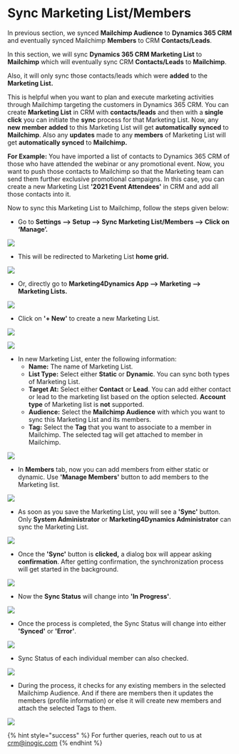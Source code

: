 # Sync Marketing List/Members

In previous section, we synced **Mailchimp Audience** to **Dynamics 365 CRM** and eventually synced Mailchimp **Members** to CRM **Contacts/Leads**.&#x20;

In this section,  we will sync **Dynamics 365 CRM Marketing List** to **Mailchimp** which will eventually sync CRM **Contacts/Leads** to **Mailchimp**.&#x20;

Also, it will only sync those contacts/leads which were **added** to the **Marketing List.**&#x20;

This is helpful when you want to plan and execute marketing activities through Mailchimp targeting the customers in Dynamics 365 CRM. You can create **Marketing List** in CRM with **contacts/leads** and then with a **single click** you can initiate the **sync** process for that Marketing List. Now, any **new member added** to this Marketing List will get **automatically** **synced** to **Mailchimp**. Also any **updates** made to any **members** of Marketing List will get **automatically synced** to **Mailchimp.**&#x20;

**For Example:** You have imported a list of contacts to Dynamics 365 CRM of those who have attended the webinar or any promotional event. Now, you want to push those contacts to Mailchimp so that the Marketing team can send them further exclusive promotional campaigns. In this case, you can create a new Marketing List **'2021 Event Attendees'** in CRM and add all those contacts into it.

Now to sync this Marketing List to Mailchimp, follow the steps given below:

* Go to **Settings --> Setup --> Sync Marketing List/Members --> Click on ‘Manage’.**

![](<../../.gitbook/assets/Sync Mkt List\_1.png>)

* This will be redirected to Marketing List **home grid.**

![](<../../.gitbook/assets/Sync Mkt List\_2.png>)

* Or, directly go to **Marketing4Dynamics App --> Marketing --> Marketing Lists.**

![](<../../.gitbook/assets/Sync Mkt List\_3.png>)

* Click on **'+ New'** to create a new Marketing List.

![](<../../.gitbook/assets/Sync Mkt List\_4.png>)

![](<../../.gitbook/assets/Sync Mkt List\_5.png>)

* In new Marketing List, enter the following information:
  * **Name:** The name of Marketing List.&#x20;
  * **List Type:** Select either **Static** or **Dynamic**. You can sync both types of Marketing List.&#x20;
  * **Target At:** Select either **Contact** or **Lead**. You can add either contact or lead to the marketing list based on the option selected. **Account type** of Marketing list is **not** supported.&#x20;
  * **Audience:** Select the **Mailchimp Audience** with which you want to sync this Marketing List and its members.&#x20;
  * **Tag:** Select the **Tag** that you want to associate to a member in Mailchimp. The selected tag will get attached to member in Mailchimp.

![](<../../.gitbook/assets/Sync Mkt List\_6.png>)

* In **Members** tab, now you can add members from either static or dynamic. Use **'Manage Members'** button to add members to the Marketing list.

![](<../../.gitbook/assets/Sync Mkt List\_7.png>)

* As soon as you save the Marketing List, you will see a **'Sync'** button. Only **System Administrator** or **Marketing4Dynamics Administrator** can sync the Marketing List.

![](<../../.gitbook/assets/Sync Mkt List\_8.png>)

* Once the **'Sync'** button is **clicked,** a dialog box will appear asking **confirmation**. After getting confirmation, the synchronization process will get started in the background.

![](<../../.gitbook/assets/Sync Mkt List\_9.png>)

* Now the **Sync Status** will change into **'In Progress'**.

![](<../../.gitbook/assets/Sync Mkt List\_10.png>)

* Once the process is completed, the Sync Status will change into either **'Synced'** or **'Error'**.

![](<../../.gitbook/assets/Sync Mkt List\_11.png>)

* Sync Status of each individual member can also checked.

![](<../../.gitbook/assets/Sync Mkt List\_12.png>)

* During the process, it checks for any existing members in the selected Mailchimp Audience. And if there are members then it updates the members (profile information) or else it will create new members and attach the selected Tags to them.

![](<../../.gitbook/assets/Sync Mkt List\_13.png>)

&#x20;

{% hint style="success" %}
For further queries, reach out to us at [crm@inogic.com](mailto:crm@inogic.com)
{% endhint %}

